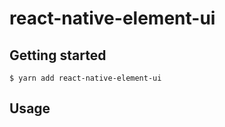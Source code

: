 # react-native-element-ui

## Getting started

`$ yarn add react-native-element-ui`

## Usage
```javascript
```
